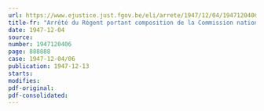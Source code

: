 ```yaml
---
url: https://www.ejustice.just.fgov.be/eli/arrete/1947/12/04/1947120406/justel
title-fr: "Arrêté du Régent portant composition de la Commission nationale permanente des Industries agricoles"
date: 1947-12-04
source:
number: 1947120406
page: 888888
case: 1947-12-04/06
publication: 1947-12-13
starts:
modifies:
pdf-original:
pdf-consolidated:
---
```


